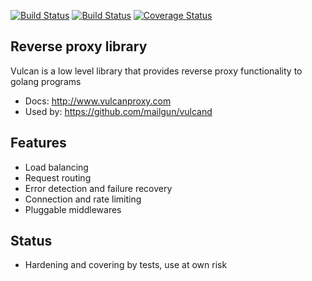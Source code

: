 [![Build Status](https://travis-ci.org/mailgun/vulcan.png)](https://travis-ci.org/mailgun/vulcan)
[![Build Status](https://drone.io/github.com/mailgun/vulcan/status.png)](https://drone.io/github.com/mailgun/vulcan/latest)
[![Coverage Status](https://coveralls.io/repos/mailgun/vulcan/badge.png?branch=master)](https://coveralls.io/r/mailgun/vulcan?branch=master)


Reverse proxy library
----------------------

Vulcan is a low level library that provides reverse proxy functionality to golang programs

* Docs: http://www.vulcanproxy.com
* Used by: https://github.com/mailgun/vulcand

Features
--------

* Load balancing
* Request routing
* Error detection and failure recovery
* Connection and rate limiting
* Pluggable middlewares

Status
------

* Hardening and covering by tests, use at own risk
